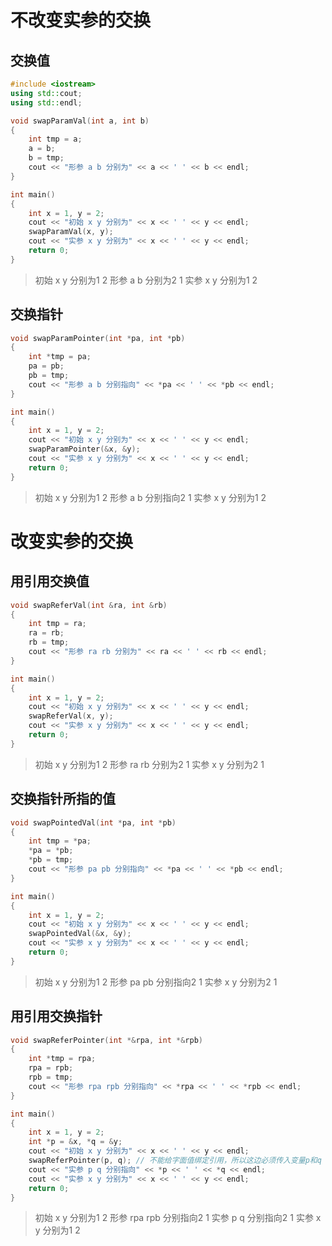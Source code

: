 # 不改变实参的交换

## 交换值

```C++
#include <iostream>
using std::cout;
using std::endl;

void swapParamVal(int a, int b)
{
    int tmp = a;
    a = b;
    b = tmp;
    cout << "形参 a b 分别为" << a << ' ' << b << endl;
}

int main()
{
    int x = 1, y = 2;
    cout << "初始 x y 分别为" << x << ' ' << y << endl;
    swapParamVal(x, y);
    cout << "实参 x y 分别为" << x << ' ' << y << endl;
	return 0;
}
```

> 初始 x y 分别为1 2
> 形参 a b 分别为2 1
> 实参 x y 分别为1 2

## 交换指针

```C++
void swapParamPointer(int *pa, int *pb)
{
	int *tmp = pa;
    pa = pb;
    pb = tmp;
    cout << "形参 a b 分别指向" << *pa << ' ' << *pb << endl;
}

int main()
{
    int x = 1, y = 2;
    cout << "初始 x y 分别为" << x << ' ' << y << endl;
    swapParamPointer(&x, &y);
    cout << "实参 x y 分别为" << x << ' ' << y << endl;
	return 0;
}
```

> 初始 x y 分别为1 2
> 形参 a b 分别指向2 1
> 实参 x y 分别为1 2

# 改变实参的交换

## 用引用交换值

```C++
void swapReferVal(int &ra, int &rb)
{
    int tmp = ra;
    ra = rb;
    rb = tmp;
    cout << "形参 ra rb 分别为" << ra << ' ' << rb << endl;
}

int main()
{
    int x = 1, y = 2;
    cout << "初始 x y 分别为" << x << ' ' << y << endl;
    swapReferVal(x, y);
    cout << "实参 x y 分别为" << x << ' ' << y << endl;
    return 0;
}
```

>初始 x y 分别为1 2
形参 ra rb 分别为2 1
实参 x y 分别为2 1

## 交换指针所指的值

```C++
void swapPointedVal(int *pa, int *pb)
{
    int tmp = *pa;
    *pa = *pb;
    *pb = tmp;
    cout << "形参 pa pb 分别指向" << *pa << ' ' << *pb << endl;
}

int main()
{
    int x = 1, y = 2;
    cout << "初始 x y 分别为" << x << ' ' << y << endl;
    swapPointedVal(&x, &y);
    cout << "实参 x y 分别为" << x << ' ' << y << endl;
    return 0;
}
```

> 初始 x y 分别为1 2
> 形参 pa pb 分别指向2 1
> 实参 x y 分别为2 1

## 用引用交换指针

```C++
void swapReferPointer(int *&rpa, int *&rpb)
{
	int *tmp = rpa;
    rpa = rpb;
    rpb = tmp;
    cout << "形参 rpa rpb 分别指向" << *rpa << ' ' << *rpb << endl;
}

int main()
{
    int x = 1, y = 2;
    int *p = &x, *q = &y;
    cout << "初始 x y 分别为" << x << ' ' << y << endl;
    swapReferPointer(p, q); // 不能给字面值绑定引用，所以这边必须传入变量p和q
    cout << "实参 p q 分别指向" << *p << ' ' << *q << endl;
    cout << "实参 x y 分别为" << x << ' ' << y << endl;
    return 0;
}
```

> 初始 x y 分别为1 2
> 形参 rpa rpb 分别指向2 1
> 实参 p q 分别指向2 1
> 实参 x y 分别为1 2
